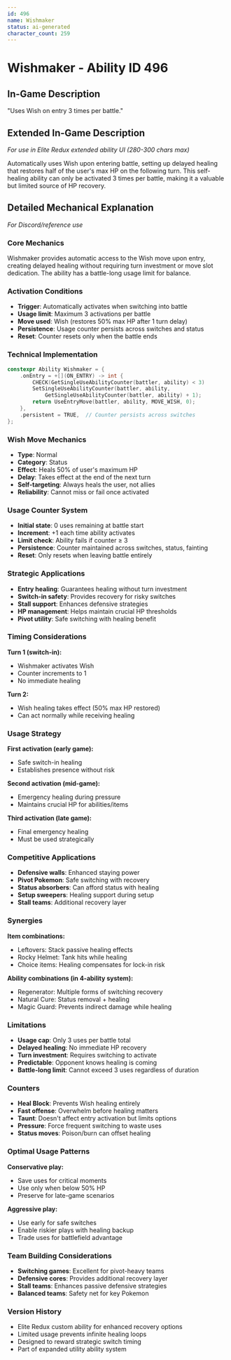 ```yaml
---
id: 496
name: Wishmaker
status: ai-generated
character_count: 259
---
```


# Wishmaker - Ability ID 496

## In-Game Description
"Uses Wish on entry 3 times per battle."

## Extended In-Game Description
*For use in Elite Redux extended ability UI (280-300 chars max)*

Automatically uses Wish upon entering battle, setting up delayed healing that restores half of the user's max HP on the following turn. This self-healing ability can only be activated 3 times per battle, making it a valuable but limited source of HP recovery.

## Detailed Mechanical Explanation
*For Discord/reference use*

### Core Mechanics
Wishmaker provides automatic access to the Wish move upon entry, creating delayed healing without requiring turn investment or move slot dedication. The ability has a battle-long usage limit for balance.

### Activation Conditions
- **Trigger**: Automatically activates when switching into battle
- **Usage limit**: Maximum 3 activations per battle
- **Move used**: Wish (restores 50% max HP after 1 turn delay)
- **Persistence**: Usage counter persists across switches and status
- **Reset**: Counter resets only when the battle ends

### Technical Implementation
```c
constexpr Ability Wishmaker = {
    .onEntry = +[](ON_ENTRY) -> int {
        CHECK(GetSingleUseAbilityCounter(battler, ability) < 3)
        SetSingleUseAbilityCounter(battler, ability, 
            GetSingleUseAbilityCounter(battler, ability) + 1);
        return UseEntryMove(battler, ability, MOVE_WISH, 0);
    },
    .persistent = TRUE,  // Counter persists across switches
};
```

### Wish Move Mechanics
- **Type**: Normal
- **Category**: Status
- **Effect**: Heals 50% of user's maximum HP
- **Delay**: Takes effect at the end of the next turn
- **Self-targeting**: Always heals the user, not allies
- **Reliability**: Cannot miss or fail once activated

### Usage Counter System
- **Initial state**: 0 uses remaining at battle start
- **Increment**: +1 each time ability activates
- **Limit check**: Ability fails if counter ≥ 3
- **Persistence**: Counter maintained across switches, status, fainting
- **Reset**: Only resets when leaving battle entirely

### Strategic Applications
- **Entry healing**: Guarantees healing without turn investment
- **Switch-in safety**: Provides recovery for risky switches
- **Stall support**: Enhances defensive strategies
- **HP management**: Helps maintain crucial HP thresholds
- **Pivot utility**: Safe switching with healing benefit

### Timing Considerations
**Turn 1 (switch-in):**
- Wishmaker activates Wish
- Counter increments to 1
- No immediate healing

**Turn 2:**
- Wish healing takes effect (50% max HP restored)
- Can act normally while receiving healing

### Usage Strategy
**First activation (early game):**
- Safe switch-in healing
- Establishes presence without risk

**Second activation (mid-game):**
- Emergency healing during pressure
- Maintains crucial HP for abilities/items

**Third activation (late game):**
- Final emergency healing
- Must be used strategically

### Competitive Applications
- **Defensive walls**: Enhanced staying power
- **Pivot Pokemon**: Safe switching with recovery
- **Status absorbers**: Can afford status with healing
- **Setup sweepers**: Healing support during setup
- **Stall teams**: Additional recovery layer

### Synergies
**Item combinations:**
- Leftovers: Stack passive healing effects
- Rocky Helmet: Tank hits while healing
- Choice items: Healing compensates for lock-in risk

**Ability combinations (in 4-ability system):**
- Regenerator: Multiple forms of switching recovery
- Natural Cure: Status removal + healing
- Magic Guard: Prevents indirect damage while healing

### Limitations
- **Usage cap**: Only 3 uses per battle total
- **Delayed healing**: No immediate HP recovery
- **Turn investment**: Requires switching to activate
- **Predictable**: Opponent knows healing is coming
- **Battle-long limit**: Cannot exceed 3 uses regardless of duration

### Counters
- **Heal Block**: Prevents Wish healing entirely
- **Fast offense**: Overwhelm before healing matters
- **Taunt**: Doesn't affect entry activation but limits options
- **Pressure**: Force frequent switching to waste uses
- **Status moves**: Poison/burn can offset healing

### Optimal Usage Patterns
**Conservative play:**
- Save uses for critical moments
- Use only when below 50% HP
- Preserve for late-game scenarios

**Aggressive play:**
- Use early for safe switches
- Enable riskier plays with healing backup
- Trade uses for battlefield advantage

### Team Building Considerations
- **Switching games**: Excellent for pivot-heavy teams
- **Defensive cores**: Provides additional recovery layer
- **Stall teams**: Enhances passive defensive strategies
- **Balanced teams**: Safety net for key Pokemon

### Version History
- Elite Redux custom ability for enhanced recovery options
- Limited usage prevents infinite healing loops
- Designed to reward strategic switch timing
- Part of expanded utility ability system